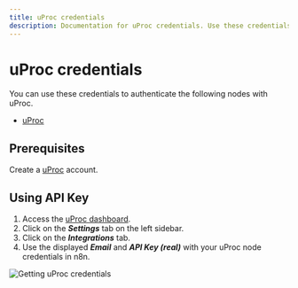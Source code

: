 ```yaml
---
title: uProc credentials
description: Documentation for uProc credentials. Use these credentials to authenticate uProc in n8n, a workflow automation platform.
---
```


# uProc credentials

You can use these credentials to authenticate the following nodes with uProc.

- [uProc](/integrations/builtin/app-nodes/n8n-nodes-base.uproc/)

## Prerequisites

Create a [uProc](https://uProc.io) account.

## Using API Key

1. Access the [uProc dashboard](https://app.uproc.io/#/dashboard).
2. Click on the ***Settings*** tab on the left sidebar.
3. Click on the ***Integrations*** tab.
4. Use the displayed ***Email*** and ***API Key (real)*** with your uProc node credentials in n8n.

![Getting uProc credentials](/_images/integrations/builtin/credentials/uproc/using-api.gif)

